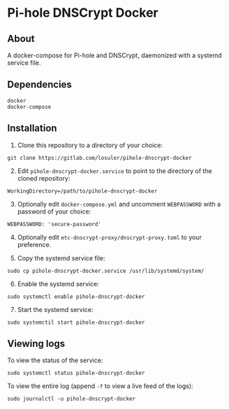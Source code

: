 # Pi-hole DNSCrypt Docker

## About

A docker-compose for Pi-hole and DNSCrypt, daemonized with a systemd service file.

## Dependencies

```
docker
docker-compose
```

## Installation

1. Clone this repository to a directory of your choice:

```
git clone https://gitlab.com/losuler/pihole-dnscrypt-docker
```

2. Edit `pihole-dnscrypt-docker.service` to point to the directory of the cloned repository:

```
WorkingDirectory=/path/to/pihole-dnscrypt-docker
```

3. Optionally edit `docker-compose.yml` and uncomment `WEBPASSWORD` with a password of your choice:

```
WEBPASSWORD: 'secure-password'
```

4. Optionally edit `etc-dnscrypt-proxy/dnscrypt-proxy.toml` to your preference.

5. Copy the systemd service file:

```
sudo cp pihole-dnscrypt-docker.service /usr/lib/systemd/system/
```

6. Enable the systemd service:

```
sudo systemctl enable pihole-dnscrypt-docker
```

7. Start the systemd service:

```
sudo systemctil start pihole-dnscrypt-docker
```

## Viewing logs

To view the status of the service:

```
sudo systemctl status pihole-dnscrypt-docker
```

To view the entire log (append `-f` to view a live feed of the logs):

```
sudo journalctl -u pihole-dnscrypt-docker
```
